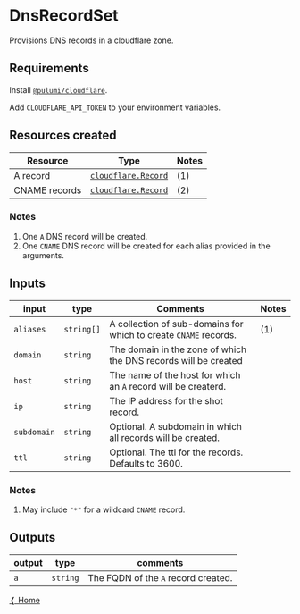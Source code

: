 # DnsRecordSet

Provisions DNS records in a cloudflare zone.

## Requirements

Install [`@pulumi/cloudflare`](https://www.pulumi.com/registry/packages/cloudflare/installation-configuration/#cloudflare-installation-configuration).

Add `CLOUDFLARE_API_TOKEN` to your environment variables.

## Resources created

| Resource | Type | Notes |
|----------|------|----------|
| A record | [`cloudflare.Record`](https://www.pulumi.com/registry/packages/cloudflare/api-docs/record/#cloudflare-record) | (1) |
| CNAME records | [`cloudflare.Record`](https://www.pulumi.com/registry/packages/cloudflare/api-docs/record/#cloudflare-record) |  (2)

### Notes

1. One `A` DNS record will be created. 
2. One `CNAME` DNS record will be created for each alias provided in the arguments.


## Inputs

| input                       | type       | Comments | Notes |
|-----------------------------|------------|----------|-------|
| `aliases`   | `string[]` | A collection of sub-domains for which to create `CNAME` records. | (1) |
| `domain`    | `string`   | The domain in the zone of which the DNS records will be created |  |
| `host`      | `string`   | The name of the host for which an `A` record will be createrd. |  |
| `ip`        | `string`   | The IP address for the shot record. |  |
| `subdomain` | `string`   | Optional. A subdomain in which all records will be created. |  |
| `ttl`       | `string`   | Optional. The ttl for the records. Defaults to 3600. |  |

### Notes

1. May include `"*"` for a wildcard `CNAME` record.

## Outputs

| output    | type     | comments                             |
|-----------|----------|--------------------------------------|
| `a`       | `string` | The FQDN of the `A` record created.    |

[&#10092; Home](../index.md)